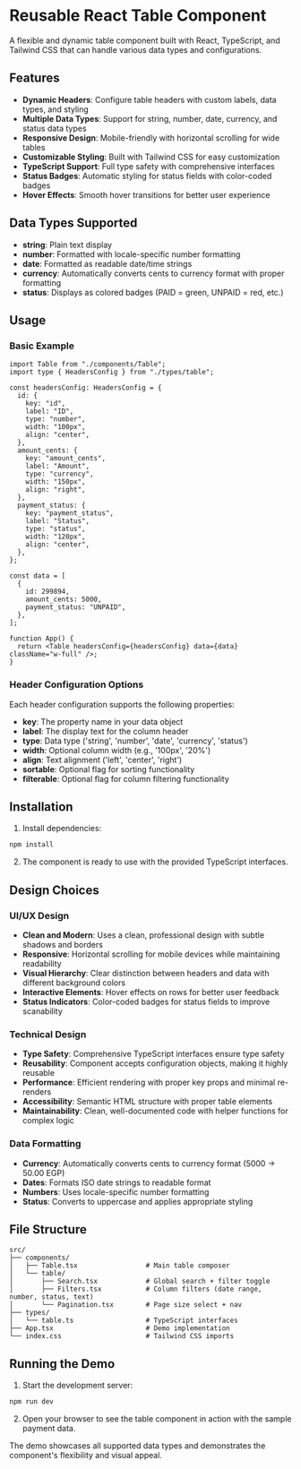 # Reusable React Table Component

A flexible and dynamic table component built with React, TypeScript, and Tailwind CSS that can handle various data types and configurations.

## Features

- **Dynamic Headers**: Configure table headers with custom labels, data types, and styling
- **Multiple Data Types**: Support for string, number, date, currency, and status data types
- **Responsive Design**: Mobile-friendly with horizontal scrolling for wide tables
- **Customizable Styling**: Built with Tailwind CSS for easy customization
- **TypeScript Support**: Full type safety with comprehensive interfaces
- **Status Badges**: Automatic styling for status fields with color-coded badges
- **Hover Effects**: Smooth hover transitions for better user experience

## Data Types Supported

- **string**: Plain text display
- **number**: Formatted with locale-specific number formatting
- **date**: Formatted as readable date/time strings
- **currency**: Automatically converts cents to currency format with proper formatting
- **status**: Displays as colored badges (PAID = green, UNPAID = red, etc.)

## Usage

### Basic Example

```tsx
import Table from "./components/Table";
import type { HeadersConfig } from "./types/table";

const headersConfig: HeadersConfig = {
  id: {
    key: "id",
    label: "ID",
    type: "number",
    width: "100px",
    align: "center",
  },
  amount_cents: {
    key: "amount_cents",
    label: "Amount",
    type: "currency",
    width: "150px",
    align: "right",
  },
  payment_status: {
    key: "payment_status",
    label: "Status",
    type: "status",
    width: "120px",
    align: "center",
  },
};

const data = [
  {
    id: 299894,
    amount_cents: 5000,
    payment_status: "UNPAID",
  },
];

function App() {
  return <Table headersConfig={headersConfig} data={data} className="w-full" />;
}
```

### Header Configuration Options

Each header configuration supports the following properties:

- **key**: The property name in your data object
- **label**: The display text for the column header
- **type**: Data type ('string', 'number', 'date', 'currency', 'status')
- **width**: Optional column width (e.g., '100px', '20%')
- **align**: Text alignment ('left', 'center', 'right')
- **sortable**: Optional flag for sorting functionality
- **filterable**: Optional flag for column filtering functionality

## Installation

1. Install dependencies:

```bash
npm install
```

2. The component is ready to use with the provided TypeScript interfaces.

## Design Choices

### UI/UX Design

- **Clean and Modern**: Uses a clean, professional design with subtle shadows and borders
- **Responsive**: Horizontal scrolling for mobile devices while maintaining readability
- **Visual Hierarchy**: Clear distinction between headers and data with different background colors
- **Interactive Elements**: Hover effects on rows for better user feedback
- **Status Indicators**: Color-coded badges for status fields to improve scanability

### Technical Design

- **Type Safety**: Comprehensive TypeScript interfaces ensure type safety
- **Reusability**: Component accepts configuration objects, making it highly reusable
- **Performance**: Efficient rendering with proper key props and minimal re-renders
- **Accessibility**: Semantic HTML structure with proper table elements
- **Maintainability**: Clean, well-documented code with helper functions for complex logic

### Data Formatting

- **Currency**: Automatically converts cents to currency format (5000 → 50.00 EGP)
- **Dates**: Formats ISO date strings to readable format
- **Numbers**: Uses locale-specific number formatting
- **Status**: Converts to uppercase and applies appropriate styling

## File Structure

```
src/
├── components/
│   ├── Table.tsx                 # Main table composer
│   └── table/
│       ├── Search.tsx            # Global search + filter toggle
│       ├── Filters.tsx           # Column filters (date range, number, status, text)
│       └── Pagination.tsx        # Page size select + nav
├── types/
│   └── table.ts                  # TypeScript interfaces
├── App.tsx                       # Demo implementation
└── index.css                     # Tailwind CSS imports
```

## Running the Demo

1. Start the development server:

```bash
npm run dev
```

2. Open your browser to see the table component in action with the sample payment data.

The demo showcases all supported data types and demonstrates the component's flexibility and visual appeal.
